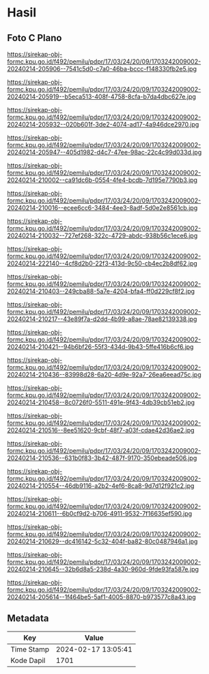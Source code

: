 # Hasil

## Foto C Plano

https://sirekap-obj-formc.kpu.go.id/f492/pemilu/pdpr/17/03/24/20/09/1703242009002-20240214-205906--7541c5d0-c7a0-46ba-bccc-f148330fb2e5.jpg

https://sirekap-obj-formc.kpu.go.id/f492/pemilu/pdpr/17/03/24/20/09/1703242009002-20240214-205919--b5eca513-408f-4758-8cfa-b7da4dbc627e.jpg

https://sirekap-obj-formc.kpu.go.id/f492/pemilu/pdpr/17/03/24/20/09/1703242009002-20240214-205932--020b601f-3de2-4074-ad17-4a946dce2970.jpg

https://sirekap-obj-formc.kpu.go.id/f492/pemilu/pdpr/17/03/24/20/09/1703242009002-20240214-205947--405d1982-d4c7-47ee-98ac-22c4c99d033d.jpg

https://sirekap-obj-formc.kpu.go.id/f492/pemilu/pdpr/17/03/24/20/09/1703242009002-20240214-210002--ca91dc6b-0554-4fe4-bcdb-7d195e7790b3.jpg

https://sirekap-obj-formc.kpu.go.id/f492/pemilu/pdpr/17/03/24/20/09/1703242009002-20240214-210016--ecee6cc6-3484-4ee3-8adf-5d0e2e8561cb.jpg

https://sirekap-obj-formc.kpu.go.id/f492/pemilu/pdpr/17/03/24/20/09/1703242009002-20240214-210032--727ef268-322c-4729-abdc-938b56c1ece6.jpg

https://sirekap-obj-formc.kpu.go.id/f492/pemilu/pdpr/17/03/24/20/09/1703242009002-20240214-222140--4cf8d2b0-22f3-413d-9c50-cb4ec2b8df62.jpg

https://sirekap-obj-formc.kpu.go.id/f492/pemilu/pdpr/17/03/24/20/09/1703242009002-20240214-210403--249cba88-5a7e-4204-bfa4-ff0d229cf8f2.jpg

https://sirekap-obj-formc.kpu.go.id/f492/pemilu/pdpr/17/03/24/20/09/1703242009002-20240214-210217--43e89f7a-d2dd-4b99-a8ae-78ae82139338.jpg

https://sirekap-obj-formc.kpu.go.id/f492/pemilu/pdpr/17/03/24/20/09/1703242009002-20240214-210421--94b6bf26-55f3-434d-9b43-5ffe416b6cf6.jpg

https://sirekap-obj-formc.kpu.go.id/f492/pemilu/pdpr/17/03/24/20/09/1703242009002-20240214-210436--83998d28-6a20-4d9e-92a7-26ea6eead75c.jpg

https://sirekap-obj-formc.kpu.go.id/f492/pemilu/pdpr/17/03/24/20/09/1703242009002-20240214-210458--8c0726f0-5511-491e-9f43-4db39cb51eb2.jpg

https://sirekap-obj-formc.kpu.go.id/f492/pemilu/pdpr/17/03/24/20/09/1703242009002-20240214-210516--8ee51620-9cbf-48f7-a03f-cdae42d36ae2.jpg

https://sirekap-obj-formc.kpu.go.id/f492/pemilu/pdpr/17/03/24/20/09/1703242009002-20240214-210536--631b0f83-3b42-487f-9170-350ebeade506.jpg

https://sirekap-obj-formc.kpu.go.id/f492/pemilu/pdpr/17/03/24/20/09/1703242009002-20240214-210554--46db9116-a2b2-4ef6-8ca8-9d7d12f921c2.jpg

https://sirekap-obj-formc.kpu.go.id/f492/pemilu/pdpr/17/03/24/20/09/1703242009002-20240214-210611--6b0cf9d2-b706-4911-9532-7f16635ef590.jpg

https://sirekap-obj-formc.kpu.go.id/f492/pemilu/pdpr/17/03/24/20/09/1703242009002-20240214-210629--dc416142-5c32-404f-ba82-80c0487946a1.jpg

https://sirekap-obj-formc.kpu.go.id/f492/pemilu/pdpr/17/03/24/20/09/1703242009002-20240214-210645--32b6d8a5-238d-4a30-960d-9fde93fa587e.jpg

https://sirekap-obj-formc.kpu.go.id/f492/pemilu/pdpr/17/03/24/20/09/1703242009002-20240214-205614--1f464be5-5af1-4005-8870-b973577c8a43.jpg


## Metadata

| Key        | Value               |
| ---------- | ------------------- |
| Time Stamp | 2024-02-17 13:05:41 |
| Kode Dapil | 1701                |



